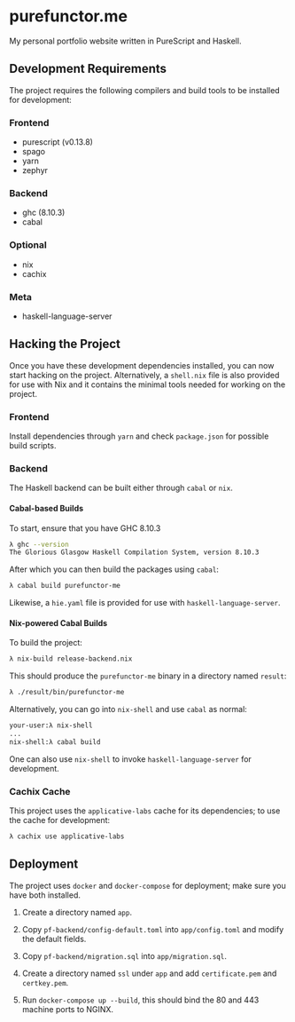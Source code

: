 # purefunctor.me
My personal portfolio website written in PureScript and Haskell.

## Development Requirements
The project requires the following compilers and build tools to be installed for development:

### Frontend
* purescript (v0.13.8)
* spago
* yarn
* zephyr

### Backend
* ghc (8.10.3)
* cabal

### Optional
* nix
* cachix

### Meta
* haskell-language-server

## Hacking the Project
Once you have these development dependencies installed, you can now start hacking on the project. Alternatively, a `shell.nix` file is also provided for use with Nix and it contains the minimal tools needed for working on the project.

### Frontend
Install dependencies through `yarn` and check `package.json` for possible build scripts.

### Backend
The Haskell backend can be built either through `cabal` or `nix`.

#### Cabal-based Builds
To start, ensure that you have GHC 8.10.3
```sh
λ ghc --version
The Glorious Glasgow Haskell Compilation System, version 8.10.3
```

After which you can then build the packages using `cabal`:
```sh
λ cabal build purefunctor-me
```

Likewise, a `hie.yaml` file is provided for use with `haskell-language-server`.

#### Nix-powered Cabal Builds
To build the project:
```sh
λ nix-build release-backend.nix
```

This should produce the `purefunctor-me` binary in a directory named `result`:
```sh
λ ./result/bin/purefunctor-me
```

Alternatively, you can go into `nix-shell` and use `cabal` as normal:
```sh
your-user:λ nix-shell
...
nix-shell:λ cabal build
```

One can also use `nix-shell` to invoke `haskell-language-server` for development. 

### Cachix Cache
This project uses the `applicative-labs` cache for its dependencies; to use the cache for development:
```sh
λ cachix use applicative-labs
```

## Deployment
The project uses `docker` and `docker-compose` for deployment; make sure you have both installed.

1) Create a directory named `app`.

2) Copy `pf-backend/config-default.toml` into `app/config.toml` and modify the default fields.

3) Copy `pf-backend/migration.sql` into `app/migration.sql`.

4) Create a directory named `ssl` under `app` and add `certificate.pem` and `certkey.pem`.

5) Run `docker-compose up --build`, this should bind the 80 and 443 machine ports to NGINX.
